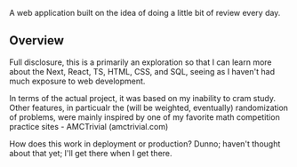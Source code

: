 A web application built on the idea of doing a little bit of review every day.

## Overview
Full disclosure, this is a primarily an exploration so that I can learn more about the Next, React, TS, HTML, CSS, and SQL, seeing as I haven't had much exposure to web development.

In terms of the actual project, it was based on my inability to cram study. Other features, in particualr the (will be weighted, eventually) randomization of problems, were mainly inspired by one of my favorite math competition practice sites - AMCTrivial (amctrivial.com)

How does this work in deployment or production? Dunno; haven't thought about that yet; I'll get there when I get there.